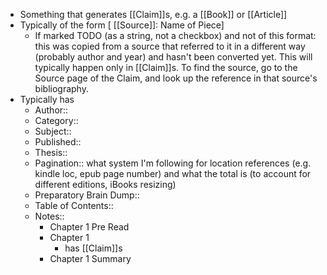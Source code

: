 - Something that generates [[Claim]]s, e.g. a [[Book]] or [[Article]]
- Typically of the form [ [[Source]]: Name of Piece]
    - If marked TODO (as a string, not a checkbox) and not of this format: this was copied from a source that referred to it in a different way (probably author and year) and hasn't been converted yet. This will typically happen only in [[Claim]]s. To find the source, go to the Source page of the Claim, and look up the reference in that source's bibliography.
- Typically has
    - Author::
    - Category:: 
    - Subject:: 
    - Published:: 
    - Thesis::
    - Pagination:: what system I'm following for location references (e.g. kindle loc, epub page number) and what the total is (to account for different editions, iBooks resizing)
    - Preparatory Brain Dump::
    - Table of Contents::
    - Notes::
        - Chapter 1 Pre Read
        - Chapter 1
            - has [[Claim]]s
        - Chapter 1 Summary

